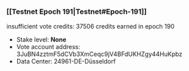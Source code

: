 ### [[Testnet Epoch 191|Testnet#Epoch-191]]
insufficient vote credits: 37506 credits earned in epoch 190
* Stake level: **None**
* Vote account address: 3JuBN4zztmF5dCVb3XmCeqc9jV4BFdUKHZgy44HuKpbz
* Data Center: 24961-DE-Düsseldorf